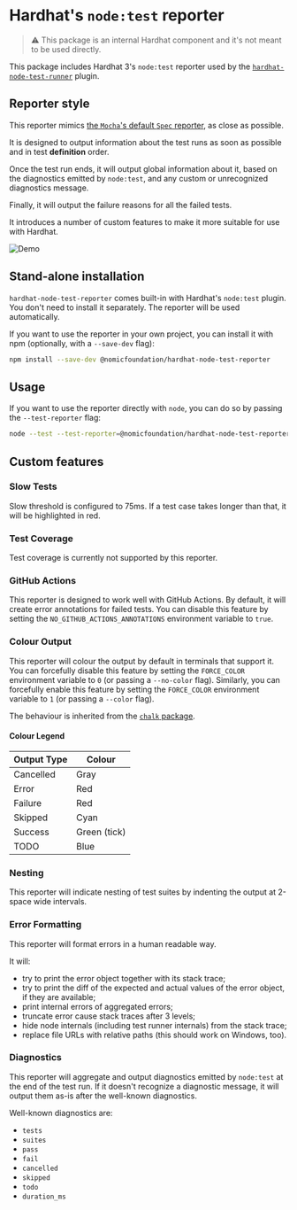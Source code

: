 # Hardhat's `node:test` reporter

> ⚠️ This package is an internal Hardhat component and it's not meant to be used directly.

This package includes Hardhat 3's `node:test` reporter used by the [`hardhat-node-test-runner`](https://github.com/NomicFoundation/hardhat/tree/v-next/v-next/hardhat-node-test-runner) plugin.

## Reporter style

This reporter mimics [the `Mocha`'s default `Spec` reporter](https://mochajs.org/#spec), as close as possible.

It is designed to output information about the test runs as soon as possible and in test **definition** order.

Once the test run ends, it will output global information about it, based on the diagnostics emitted by `node:test`, and any custom or unrecognized diagnostics message.

Finally, it will output the failure reasons for all the failed tests.

It introduces a number of custom features to make it more suitable for use with Hardhat.

![Demo](./demo.gif)

## Stand-alone installation

`hardhat-node-test-reporter` comes built-in with Hardhat's `node:test` plugin. You don't need to install it separately. The reporter will be used automatically.

If you want to use the reporter in your own project, you can install it with npm (optionally, with a `--save-dev` flag):

```bash
npm install --save-dev @nomicfoundation/hardhat-node-test-reporter
```

## Usage

If you want to use the reporter directly with `node`, you can do so by passing the `--test-reporter` flag:

```bash
node --test --test-reporter=@nomicfoundation/hardhat-node-test-reporter
```

## Custom features

### Slow Tests

Slow threshold is configured to 75ms. If a test case takes longer than that, it will be highlighted in red.

### Test Coverage

Test coverage is currently not supported by this reporter.

### GitHub Actions

This reporter is designed to work well with GitHub Actions. By default, it will create error annotations for failed tests. You can disable this feature by setting the `NO_GITHUB_ACTIONS_ANNOTATIONS` environment variable to `true`.

### Colour Output

This reporter will colour the output by default in terminals that support it. You can forcefully disable this feature by setting the `FORCE_COLOR` environment variable to `0` (or passing a `--no-color` flag). Similarly, you can forcefully enable this feature by setting the `FORCE_COLOR` environment variable to `1` (or passing a `--color` flag).

The behaviour is inherited from the [`chalk` package](https://github.com/chalk/chalk?tab=readme-ov-file#supportscolor).

#### Colour Legend

| Output Type | Colour       |
| ----------- | ------------ |
| Cancelled   | Gray         |
| Error       | Red          |
| Failure     | Red          |
| Skipped     | Cyan         |
| Success     | Green (tick) |
| TODO        | Blue         |

### Nesting

This reporter will indicate nesting of test suites by indenting the output at 2-space wide intervals.

### Error Formatting

This reporter will format errors in a human readable way.

It will:

- try to print the error object together with its stack trace;
- try to print the diff of the expected and actual values of the error object, if they are available;
- print internal errors of aggregated errors;
- truncate error cause stack traces after 3 levels;
- hide node internals (including test runner internals) from the stack trace;
- replace file URLs with relative paths (this should work on Windows, too).

### Diagnostics

This reporter will aggregate and output diagnostics emitted by `node:test` at the end of the test run. If it doesn't recognize a diagnostic message, it will output them as-is after the well-known diagnostics.

Well-known diagnostics are:

- `tests`
- `suites`
- `pass`
- `fail`
- `cancelled`
- `skipped`
- `todo`
- `duration_ms`
